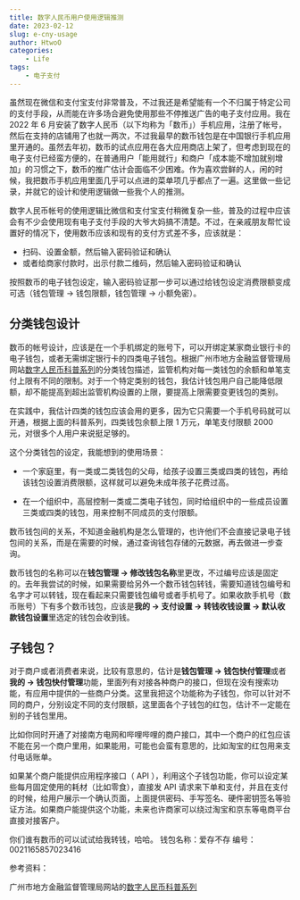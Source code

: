 ```yaml
---
title: 数字人民币用户使用逻辑推测
date: 2023-02-12
slug: e-cny-usage
author: HtwoO
categories:
    - Life
tags:
    - 电子支付
---
```


虽然现在微信和支付宝支付非常普及，不过我还是希望能有一个不归属于特定公司的支付手段，从而能在许多场合避免使用那些不停推送广告的电子支付应用。我在 2022 年 6 月安装了数字人民币（以下均称为「数币」）手机应用，注册了帐号，然后在支持的店铺用了也就一两次，不过我最早的数币钱包是在中国银行手机应用里开通的。虽然去年初，数币的试点应用在各大应用商店上架了，但考虑到现在的电子支付已经蛮方便的，在普通用户「能用就行」和商户「成本能不增加就别增加」的习惯之下，数币的推广估计会面临不少困难。作为喜欢尝鲜的人，闲的时候，我把数币手机应用里面几乎可以点进的菜单项几乎都点了一遍。这里做一些记录，并就它的设计和使用逻辑做一些我个人的推测。

数字人民币帐号的使用逻辑比微信和支付宝支付稍微复杂一些，普及的过程中应该会有不少会使用现有电子支付手段的大爷大妈搞不清楚。不过，在亲戚朋友帮忙设置好的情况下，使用数币应该和现有的支付方式差不多，应该就是：

 - 扫码、设置金额，然后输入密码验证和确认
 - 或者给商家付款时，出示付款二维码，然后输入密码验证和确认

按照数币的电子钱包设定，输入密码验证那一步可以通过给钱包设定消费限额变成可选（钱包管理 -> 钱包限额，钱包管理 -> 小额免密）。

## 分类钱包设计

数币的帐号设计，应该是在一个手机绑定的账号下，可以开绑定某家商业银行卡的电子钱包，或者无需绑定银行卡的四类电子钱包。根据广州市地方金融监督管理局网站[数字人民币科普系列](http://jrjgj.gz.gov.cn/zxgz/szrmb/zc/)的分类钱包描述，监管机构对每一类钱包的余额和单笔支付上限有不同的限制。对于一个特定类别的钱包，我估计钱包用户自己能降低限额，却不能提高到超出监管机构设置的上限，要提高上限需要变更钱包的类别。

在实践中，我估计四类的钱包应该会用的更多，因为它只需要一个手机号码就可以开通，根据上面的科普系列，四类钱包余额上限 1 万元，单笔支付限额 2000 元，对很多个人用户来说挺足够的。

这个分类钱包的设定，我能想到的使用场景：

 - 一个家庭里，有一类或二类钱包的父母，给孩子设置三类或四类的钱包，再给该钱包设置消费限额，这样就可以避免未成年孩子花费过高。

 - 在一个组织中，高层控制一类或二类电子钱包，同时给组织中的一些成员设置三类或四类的钱包，用来控制不同成员的支付限额。

数币钱包间的关系，不知道金融机构是怎么管理的，也许他们不会直接记录电子钱包间的关系，而是在需要的时候，通过查询钱包存储的元数据，再去做进一步查询。

数币钱包的名称可以在**钱包管理 -> 修改钱包名称**里更改，不过编号应该是固定的。去年我尝试的时候，如果需要给另外一个数币钱包转钱，需要知道钱包编号和名字才可以转钱，现在看起来只需要钱包编号或者手机号了。如果收款手机号（数币账号）下有多个数币钱包，应该是**我的 -> 支付设置 -> 转钱收钱设置 -> 默认收款钱包设置**里选定的钱包会收到钱。

## 子钱包？

对于商户或者消费者来说，比较有意思的，估计是**钱包管理 -> 钱包快付管理**或者**我的 -> 钱包快付管理**功能，里面列有对接各种商户的接口，但现在没有搜索功能，有应用中提供的一些商户分类。这里我把这个功能称为子钱包，你可以针对不同的商户，分别设定不同的支付限额，这里面各个子钱包的红包，估计不一定能在别的子钱包里用。

比如你同时开通了对接南方电网和哔哩哔哩的商户接口，其中一个商户的红包应该不能在另一个商户里用，如果能用，可能也会蛮有意思的，比如淘宝的红包用来支付电话账单。

如果某个商户能提供应用程序接口（ API ），利用这个子钱包功能，你可以设定某些每月固定使用的耗材（比如零食），直接发 API 请求来下单和支付，并且在支付的时候，给用户展示一个确认页面，上面提供密码、手写签名、硬件密钥签名等验证方法。如果商户能提供这个功能，未来也许商家可以绕过淘宝和京东等电商平台直接对接客户。

你们谁有数币的可以试试给我转钱，哈哈。
钱包名称：爱存不存
编号： 0021165857023416

参考资料：

广州市地方金融监督管理局网站的[数字人民币科普系列](http://jrjgj.gz.gov.cn/zxgz/szrmb/zc/)
